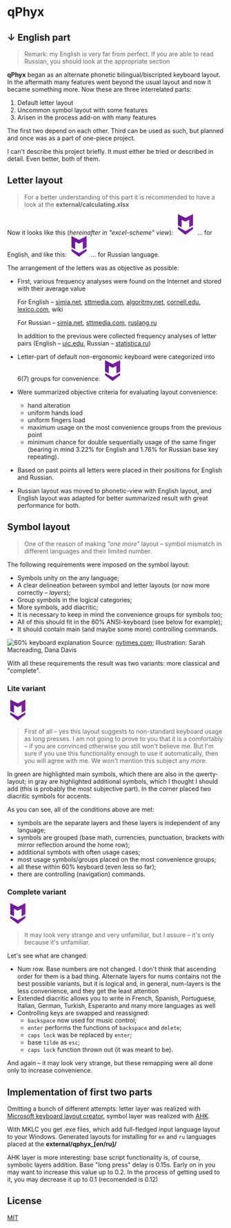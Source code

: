 # qPhyx
## ↓ English part
> Remark: my English is very far from perfect. If you are able to read Russian, you should look at the appropriate section

**qPhyx** began as an alternate phonetic bilingual/biscripted keyboard layout. In the aftermath many features went beyond the usual layout and now it became something more. Now these are three interrelated parts:
1. Default letter layout
2. Uncommon symbol layout with some features
3. Arisen in the process add-on with many features

The first two depend on each other. Third can be used as such, but planned and once was as a part of one-piece project.

I can't describe this project briefly. It must either be tried or described in detail. Even better, both of them.

## Letter layout

> For a better understanding of this part it is recommended to have a look at the **external/calculating.xlsx**

Now it looks like this (*hereinafter in "excel-scheme" view*):
![English letter layout image](https://github.com/adam-p/markdown-here/raw/master/src/common/images/icon48.png "English letter layout")
... for English, and like this:
![Russian letter layout image](https://github.com/adam-p/markdown-here/raw/master/src/common/images/icon48.png "Russian letter layout")
... for Russian language.

Тhe arrangement of the letters was as objective as possible:
* First, various frequency analyses were found on the Internet and stored with their average value

  For English – [simia.net](http://simia.net/letters/index.html), [sttmedia.com](https://www.sttmedia.com/characterfrequency-english), [algoritmy.net](http://en.algoritmy.net/article/40379/Letter-frequency-English), [cornell.edu](http://pi.math.cornell.edu/~mec/2003-2004/cryptography/subs/frequencies.html), [lexico.com](https://www.lexico.com/explore/which-letters-are-used-most), wiki
  
  For Russian – [simia.net](http://simia.net/letters/index.html), [sttmedia.com](https://www.sttmedia.com/characterfrequency-russian), [ruslang.ru](http://dict.ruslang.ru/freq.php?act=show&dic=freq_letters)

  In addition to the previous were collected frequency analyses of letter pairs (English – [uic.edu](http://homepages.math.uic.edu/~leon/mcs425-s08/handouts/char_freq2.pdf), Russian – [statistica.ru](http://statistica.ru/local-portals/data-mining/analiz-tekstov/))
* Letter-part of default non-ergonomic keyboard were categorized into 6(7) groups for convenience:
![Groups of keys for convenience](https://github.com/adam-p/markdown-here/raw/master/src/common/images/icon48.png "Groups of keys for convenience")
* Were summarized objective criteria for evaluating layout convenience: 
  * hand alteration
  * uniform hands load
  * uniform fingers load
  * maximum usage on the most convenience groups from the previous point
  * minimum chance for double sequentially usage of the same finger (bearing in mind 3.22% for English and 1.76% for Russian base key repeating).
* Based on past points all letters were placed in their positions for English and Russian. 
* Russian layout was moved to phonetic-view with English layout, and English layout was adapted for better summarized result with great performance for both.

## Symbol layout
> One of the reason of making *"one more"* layout – symbol mismatch in different languages and their limited number.

The following requirements were imposed on the symbol layout:
* Symbols unity on the any language;
* A clear delineation between symbol and letter layouts (or now more correctly – *layers*);
* Group symbols in the logical categories;
* Мore symbols, add diacritic;
* It is necessary to keep in mind the convenience groups for symbols too;
* All of this should fit in the 60% ANSI-keyboard (see below for example);
* It should contain main (and maybe some more) controlling commands.

![60% keyboard explanation](https://cdn.thewirecutter.com/wp-content/media/2021/05/20210527_mech-keyboard_layout.png "60% keyboard explanation")
Source: [nytimes.com](https://www.nytimes.com/wirecutter/blog/how-to-shop-for-a-mechanical-keyboard/); Illustration: Sarah Macreading, Dana Davis


With all these requirements the result was two variants: more classical and "complete".

### Lite variant
![English letter layout image](https://github.com/adam-p/markdown-here/raw/master/src/common/images/icon48.png "English letter layout")
> First of all – yes this layout suggests to non-standard keyboard usage as long presses. I am not going to prove to you that it is a comfortably – if you are convinced otherwise you still won't believe me. But I'm sure if you use this functionality enough to use it automatically, then you will agree with me. We won't mention this subject any more.

In green are highlighted main symbols, which there are also in the qwerty-layout; in gray are highlighted additional symbols, which I thought I should add (this is probably the most subjective part). In the corner placed two diacritic symbols for accents.

As you can see, all of the conditions above are met:
* symbols are the separate layers and these layers is independent of any language;
* symbols are grouped (base math, currencies, punctuation, brackets with mirror reflection around the home row); 
* additional symbols with often usage cases; 
* most usage symbols/groups placed on the most convenience groups; 
* all these within 60% keyboard (even less so far);
* there are controlling (navigation) commands.

### Complete variant
![English letter layout image](https://github.com/adam-p/markdown-here/raw/master/src/common/images/icon48.png "English letter layout")

> It may look very strange and very unfamiliar, but I assure – it's only because it's unfamiliar.

Let's see what are changed: 
* Num row. Base numbers are not changed. I don't think that ascending order for them is a bad thing. Alternate layers for nums contains not the best possible variants, but it is logical and, in general, num-layers is the less convenience, and they get the least attention
* Extended diacritic allows you to write in French, Spanish, Portuguese, Italian, German, Turkish, Esperanto and many more languages as well
* Controlling keys are swapped and reassigned: 
  * `backspace` now used for music control;
  * `enter` performs the functions of `backspace` and `delete`;
  * `caps lock` was be replaced by `enter`; 
  * base `tilde` as `esc`;
  * `caps lock` function thrown out (it was meant to be).

And again – it may look very strange, but these remapping were all done only to increase convenience.

## Implementation of first two parts

Omitting a bunch of different attempts: letter layer was realized with [Microsoft keyboard layout creator](https://www.microsoft.com/en-us/download/details.aspx?id=102134), symbol layer was realized with [AHK](https://www.autohotkey.com/).

With MKLC you get .exe files, which add full-fledged input language layout to your Windows. Generated layouts for installing for `en` and `ru` languages placed at the **external/qphyx_[en/ru]/**

AHK layer is more interesting: base script functionality is, of course, symbolic layers addition. Base "long press" delay is 0.15s. Early on in you may want to increase this value up to 0.2. In the process of getting used to it, you may decrease it up to 0.1 (recomended is 0.12)

## License
[MIT](https://choosealicense.com/licenses/mit/)